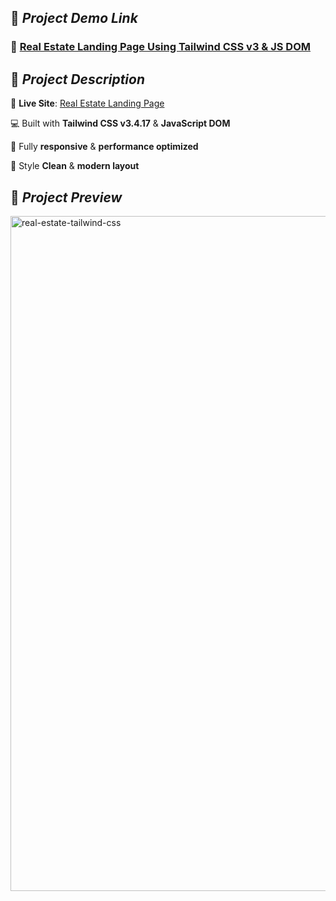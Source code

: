 ## 🚀 *Project Demo Link*

### 🔗 [Real Estate Landing Page Using Tailwind CSS v3 & JS DOM](https://tailwind-css-real-estate.netlify.app/)

## 🌟 *Project Description*

🎯 **Live Site**: [Real Estate Landing Page](https://tailwind-css-real-estate.netlify.app/)

💻 Built with **Tailwind CSS v3.4.17** & **JavaScript DOM**

📱 Fully **responsive** & **performance optimized** 

🎨 Style **Clean** & **modern layout**

## 📸 *Project Preview*

<img width="1920" height="1080" alt="real-estate-tailwind-css" src="https://github.com/user-attachments/assets/52febe53-d5cd-4508-8fcf-218611dae86f" />


